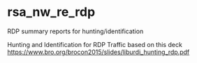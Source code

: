 # rsa_nw_re_rdp
RDP summary reports for hunting/identification

Hunting and Identification for RDP Traffic based on this deck
https://www.bro.org/brocon2015/slides/liburdi_hunting_rdp.pdf
